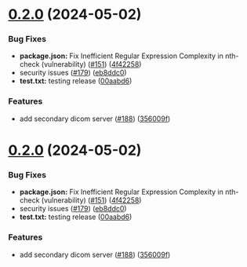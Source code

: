 # [0.2.0](https://github.com/igoroctaviano/slim/compare/v0.1.1...v0.2.0) (2024-05-02)


### Bug Fixes

* **package.json:** Fix Inefficient Regular Expression Complexity in nth-check (vulnerability) ([#151](https://github.com/igoroctaviano/slim/issues/151)) ([4f42258](https://github.com/igoroctaviano/slim/commit/4f4225889cedb853c79db84bac8aee94f0b41715))
* security issues ([#179](https://github.com/igoroctaviano/slim/issues/179)) ([eb8ddc0](https://github.com/igoroctaviano/slim/commit/eb8ddc093427547e7e178973fc871c47fa18ed61))
* **test.txt:** testing release ([00aabd6](https://github.com/igoroctaviano/slim/commit/00aabd6dfd1dc806d65212e18b50e52cf78c18c2))


### Features

* add secondary dicom server ([#188](https://github.com/igoroctaviano/slim/issues/188)) ([356009f](https://github.com/igoroctaviano/slim/commit/356009f6a86cd96bfa6c6b478adb46683fbdcd3d))

# [0.2.0](https://github.com/igoroctaviano/slim/compare/v0.1.1...v0.2.0) (2024-05-02)


### Bug Fixes

* **package.json:** Fix Inefficient Regular Expression Complexity in nth-check (vulnerability) ([#151](https://github.com/igoroctaviano/slim/issues/151)) ([4f42258](https://github.com/igoroctaviano/slim/commit/4f4225889cedb853c79db84bac8aee94f0b41715))
* security issues ([#179](https://github.com/igoroctaviano/slim/issues/179)) ([eb8ddc0](https://github.com/igoroctaviano/slim/commit/eb8ddc093427547e7e178973fc871c47fa18ed61))
* **test.txt:** testing release ([00aabd6](https://github.com/igoroctaviano/slim/commit/00aabd6dfd1dc806d65212e18b50e52cf78c18c2))


### Features

* add secondary dicom server ([#188](https://github.com/igoroctaviano/slim/issues/188)) ([356009f](https://github.com/igoroctaviano/slim/commit/356009f6a86cd96bfa6c6b478adb46683fbdcd3d))
